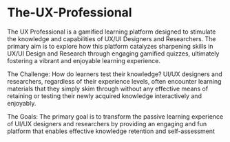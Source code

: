 # The-UX-Professional
The UX Professional is a gamified learning platform designed to stimulate the knowledge and capabilities of UX/UI Designers and Researchers.
The primary aim is to explore how this platform catalyzes sharpening skills in UX/UI Design and Research through engaging gamified quizzes, ultimately fostering a vibrant and enjoyable learning experience.

The Challenge:
How do learners test their knowledge?
UI/UX designers and researchers, regardless of their experience levels, often encounter learning materials that they simply skim through without any effective means of retaining or testing their newly acquired knowledge interactively and enjoyably.

The Goals:
The primary goal is to transform the passive learning experience of UI/UX designers and researchers by providing an engaging and fun platform that enables effective knowledge retention and self-assessment
